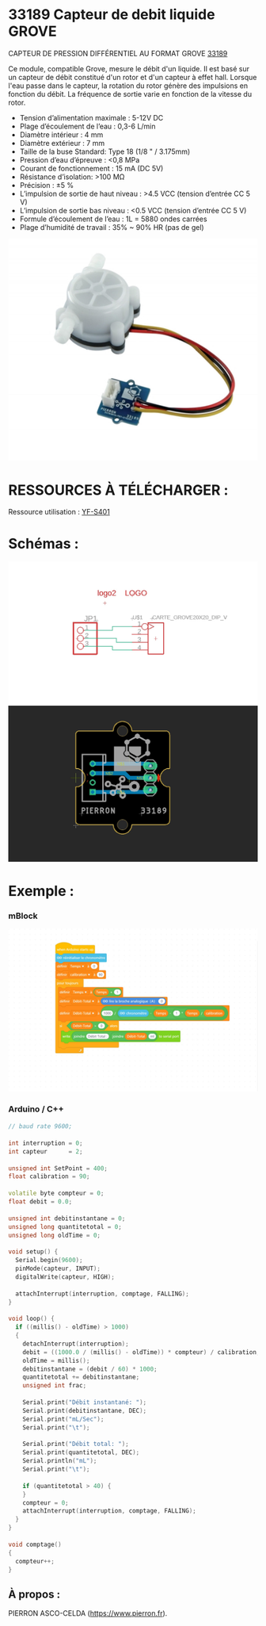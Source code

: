 # 33189 Capteur de debit liquide GROVE


CAPTEUR DE PRESSION DIFFÉRENTIEL AU FORMAT GROVE [33189](https://www.pierron.fr/capteur-de-debit-de-liquide-grove.html)

Ce module, compatible Grove, mesure le débit d'un liquide. Il est basé sur un capteur de débit constitué d'un rotor et d'un capteur à effet hall. Lorsque l'eau passe dans le capteur, la rotation du rotor génère des impulsions en fonction du débit. La fréquence de sortie varie en fonction de la vitesse du rotor.

- Tension d’alimentation maximale : 5-12V DC
- Plage d’écoulement de l’eau : 0,3-6 L/min
- Diamètre intérieur : 4 mm
- Diamètre extérieur : 7 mm
- Taille de la buse Standard: Type 18 (1/8 " / 3.175mm) 
- Pression d’eau d’épreuve : <0,8 MPa
- Courant de fonctionnement : 15 mA (DC 5V)
- Résistance d’isolation: >100 MΩ
- Précision : ±5 % 
- L’impulsion de sortie de haut niveau : >4.5 VCC (tension d’entrée CC 5 V)
- L’impulsion de sortie bas niveau : <0.5 VCC (tension d’entrée CC 5 V)
- Formule d’écoulement de l’eau : 1L = 5880 ondes carrées
- Plage d’humidité de travail : 35% ~ 90% HR (pas de gel)

![L-33189](/img/L-33189.jpg)

# RESSOURCES À TÉLÉCHARGER :

Ressource utilisation : [YF-S401](https://github.com/pierron-asco-celda/33189-CAPTEUR-DEBIT-LIQUIDE-FORMAT-GROVE/blob/main/src/Pierron-33189-Datasheet.pdf)

# Schémas :

![SCH-33189](/img/SCH-33189.jpg)
![BRD-33189](/img/BRD-33189.jpg)

# Exemple :

### mBlock
![P1-33189](/img/P1-33189.jpg)

### Arduino / C++
```cpp
// baud rate 9600;

int interruption = 0;
int capteur      = 2;

unsigned int SetPoint = 400;
float calibration = 90;

volatile byte compteur = 0;
float debit = 0.0;

unsigned int debitinstantane = 0;
unsigned long quantitetotal = 0; 
unsigned long oldTime = 0;

void setup() {
  Serial.begin(9600);
  pinMode(capteur, INPUT);
  digitalWrite(capteur, HIGH);

  attachInterrupt(interruption, comptage, FALLING);
}

void loop() {
  if ((millis() - oldTime) > 1000)
  {
    detachInterrupt(interruption);
    debit = ((1000.0 / (millis() - oldTime)) * compteur) / calibration;
    oldTime = millis();
    debitinstantane = (debit / 60) * 1000;
    quantitetotal += debitinstantane;
    unsigned int frac;

    Serial.print("Débit instantané: ");
    Serial.print(debitinstantane, DEC);
    Serial.print("mL/Sec");
    Serial.print("\t");

    Serial.print("Débit total: ");
    Serial.print(quantitetotal, DEC);
    Serial.println("mL");
    Serial.print("\t");

    if (quantitetotal > 40) {
    }
    compteur = 0;
    attachInterrupt(interruption, comptage, FALLING);
  }
}

void comptage()
{
  compteur++;
}

```
## À propos :

PIERRON ASCO-CELDA (https://www.pierron.fr).
